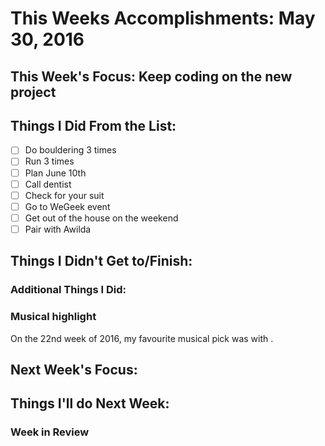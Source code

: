 # This Weeks Accomplishments: May 30, 2016

## This Week's Focus: Keep coding on the new project

## Things I Did From the List:
- [ ] Do bouldering 3 times
- [ ] Run 3 times
- [ ] Plan June 10th
- [ ] Call dentist
- [ ] Check for your suit
- [ ] Go to WeGeek event
- [ ] Get out of the house on the weekend
- [ ] Pair with Awilda

## Things I Didn't Get to/Finish:

### Additional Things I Did:

### Musical highlight
On the 22nd week of 2016, my favourite musical pick was []() with []().

## Next Week's Focus:

## Things I'll do Next Week:

### Week in Review
